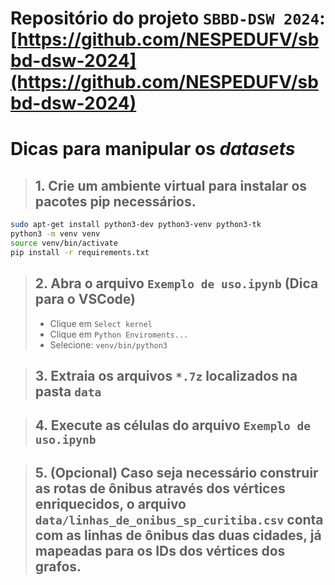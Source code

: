# Repositório do projeto ```SBBD-DSW 2024```: [https://github.com/NESPEDUFV/sbbd-dsw-2024](https://github.com/NESPEDUFV/sbbd-dsw-2024)

# Dicas para manipular os _datasets_

> ## 1. Crie um ambiente virtual para instalar os pacotes pip necessários.

```sh
sudo apt-get install python3-dev python3-venv python3-tk
python3 -m venv venv
source venv/bin/activate
pip install -r requirements.txt
```

> ## 2. Abra o arquivo ```Exemplo de uso.ipynb``` (Dica para o VSCode)
> - Clique em ```Select kernel```
> - Clique em ```Python Enviroments...```
> - Selecione: ```venv/bin/python3```

> ## 3. Extraia os arquivos ```*.7z``` localizados na pasta ```data```

> ## 4. Execute as células do arquivo ```Exemplo de uso.ipynb```

> ## 5. (Opcional) Caso seja necessário construir as rotas de ônibus através dos vértices enriquecidos, o arquivo ```data/linhas_de_onibus_sp_curitiba.csv``` conta com as linhas de ônibus das duas cidades, já mapeadas para os IDs dos vértices dos grafos.